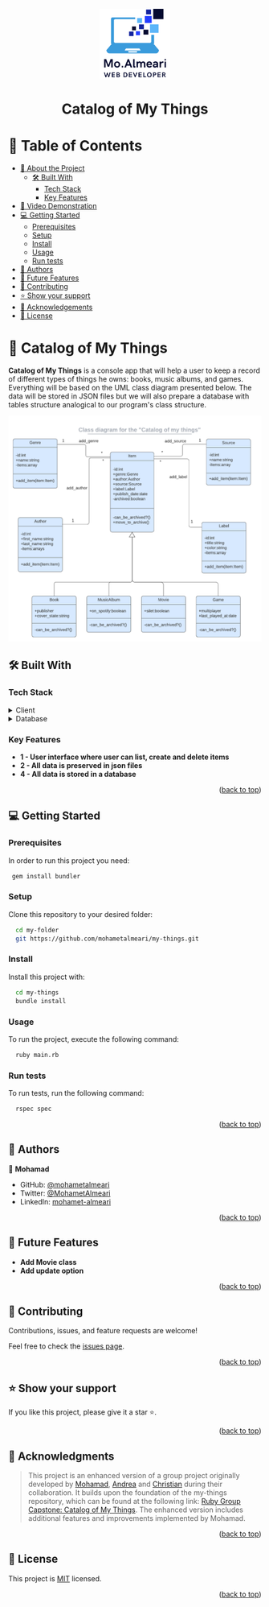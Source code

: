 <a name="readme-top"></a>
<div align="center">
  <img src="./assets/logo.png" alt="logo" width="140"  height="auto"/>
  <br/>

  <h1><b>Catalog of My Things</b></h3>

</div>

<!-- TABLE OF CONTENTS -->

# 📗 Table of Contents

- [📖 About the Project](#about-project)
  - [🛠 Built With](#built-with)
    - [Tech Stack](#tech-stack)
    - [Key Features](#key-features)
- [🎥 Video Demonstration](#video-demo)
- [💻 Getting Started](#getting-started)
  - [Prerequisites](#prerequisites)
  - [Setup](#setup)
  - [Install](#install)
  - [Usage](#usage)
  - [Run tests](#run-tests)
- [👥 Authors](#authors)
- [🔭 Future Features](#future-features)
- [🤝 Contributing](#contributing)
- [⭐️ Show your support](#support)
- [🙏 Acknowledgements](#acknowledgements)
- [📝 License](#license)

<!-- PROJECT DESCRIPTION -->

# 📖 Catalog of My Things <a name="about-project"></a>

**Catalog of My Things** is a console app that will help a user to keep a record of different types of things he owns: books, music albums, and games. Everything will be based on the UML class diagram presented below. The data will be stored in JSON files but we will also prepare a database with tables structure analogical to our program's class structure.

<img src="./assets/catalog_of_my_things.png" alt="UML class diagram"/>

## 🛠 Built With <a name="built-with"></a>

### Tech Stack <a name="tech-stack"></a>

<details>
  <summary>Client</summary>
  <ul>
    <li><a href="https://www.ruby-lang.org/en/documentation/">Ruby</a></li>
    <li><a href="https://rspec.info//">Rspec</a></li>
  </ul>
</details>

<details>
<summary>Database</summary>
  <ul>
    <li><a href="https://www.postgresql.org/">PostgreSQL</a></li>
  </ul>
</details>

<!-- Features -->

### Key Features <a name="key-features"></a>

- **1 - User interface where user can list, create and delete items**
- **2 - All data is preserved in json files**
- **4 - All data is stored in a database**

<p align="right">(<a href="#readme-top">back to top</a>)</p>

<!-- GETTING STARTED -->

## 💻 Getting Started <a name="getting-started"></a>

### Prerequisites

In order to run this project you need:

```sh
 gem install bundler
```

### Setup

Clone this repository to your desired folder:


```sh
  cd my-folder
  git https://github.com/mohametalmeari/my-things.git
```


### Install

Install this project with:


```sh
  cd my-things
  bundle install
```


### Usage

To run the project, execute the following command:


```sh
  ruby main.rb
```

### Run tests

To run tests, run the following command:

```sh
  rspec spec
```

<p align="right">(<a href="#readme-top">back to top</a>)</p>

<!-- AUTHORS -->

## 👥 Authors <a name="authors"></a>

👤 **Mohamad**

- GitHub: [@mohametalmeari](https://github.com/mohametalmeari)
- Twitter: [@MohametAlmeari](https://twitter.com/MohametAlmeari)
- LinkedIn: [mohamet-almeari](https://www.linkedin.com/in/mohamet-almeari)

<p align="right">(<a href="#readme-top">back to top</a>)</p>

<!-- FUTURE FEATURES -->

## 🔭 Future Features <a name="future-features"></a>

- **Add Movie class**
- **Add update option**

<p align="right">(<a href="#readme-top">back to top</a>)</p>

<!-- CONTRIBUTING -->

## 🤝 Contributing <a name="contributing"></a>

Contributions, issues, and feature requests are welcome!

Feel free to check the [issues page](https://github.com/mohametalmeari/my-things/issues).

<p align="right">(<a href="#readme-top">back to top</a>)</p>

<!-- SUPPORT -->

## ⭐️ Show your support <a name="support"></a>

If you like this project, please give it a star ⭐️.

<p align="right">(<a href="#readme-top">back to top</a>)</p>

<!-- ACKNOWLEDGEMENTS -->

## 🙏 Acknowledgments <a name="acknowledgements"></a>

> This project is an enhanced version of a group project originally developed by [Mohamad](https://github.com/mohametalmeari), [Andrea](https://github.com/rivasbolinga) and [Christian](https://github.com/momo-87) during their collaboration. It builds upon the foundation of the my-things repository, which can be found at the following link: [Ruby Group Capstone: Catalog of My Things](https://github.com/rivasbolinga/my-things). The enhanced version includes additional features and improvements implemented by Mohamad.


<p align="right">(<a href="#readme-top">back to top</a>)</p>

<!-- LICENSE -->

## 📝 License <a name="license"></a>

This project is [MIT](https://choosealicense.com/licenses/mit/) licensed.

<p align="right">(<a href="#readme-top">back to top</a>)</p>
